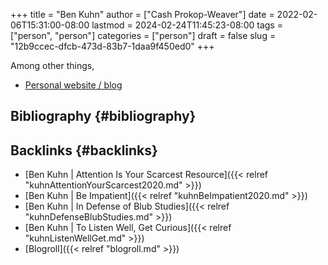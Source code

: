 +++
title = "Ben Kuhn"
author = ["Cash Prokop-Weaver"]
date = 2022-02-06T15:31:00-08:00
lastmod = 2024-02-24T11:45:23-08:00
tags = ["person", "person"]
categories = ["person"]
draft = false
slug = "12b9ccec-dfcb-473d-83b7-1daa9f450ed0"
+++

Among other things,

-   [Personal website / blog](https://www.benkuhn.net/)


## Bibliography {#bibliography}

<style>.csl-entry{text-indent: -1.5em; margin-left: 1.5em;}</style><div class="csl-bib-body">
</div>


## Backlinks {#backlinks}

-   [Ben Kuhn | Attention Is Your Scarcest Resource]({{< relref "kuhnAttentionYourScarcest2020.md" >}})
-   [Ben Kuhn | Be Impatient]({{< relref "kuhnBeImpatient2020.md" >}})
-   [Ben Kuhn | In Defense of Blub Studies]({{< relref "kuhnDefenseBlubStudies.md" >}})
-   [Ben Kuhn | To Listen Well, Get Curious]({{< relref "kuhnListenWellGet.md" >}})
-   [Blogroll]({{< relref "blogroll.md" >}})
